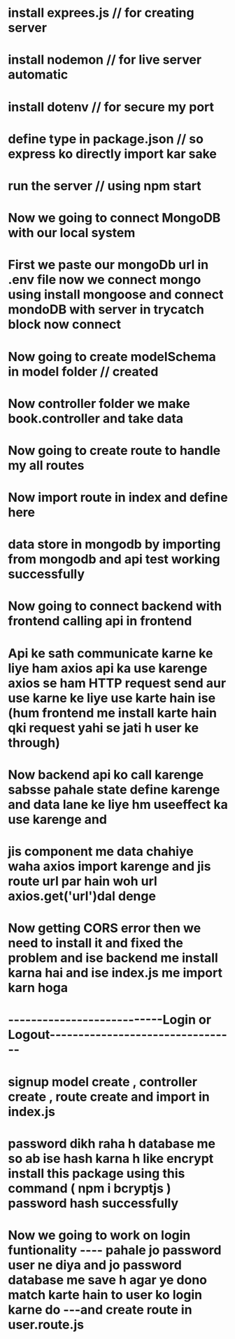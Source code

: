 # install exprees.js  // for creating server 
# install nodemon // for live server automatic
# install dotenv  // for secure my port 
# define type in package.json // so express ko directly import kar sake
# run the server // using npm start
# Now we going to connect MongoDB with our local system 
# First we paste our mongoDb url in .env file now we connect mongo using      install mongoose and connect mondoDB with server in trycatch block now connect
# Now going to create modelSchema in model folder // created  
# Now controller folder we make book.controller and take data 
# Now going to create route to handle  my all routes 
# Now import route in index and define here 
# data store in mongodb by importing from mongodb and api test working successfully
# Now going to connect backend with frontend calling api in frontend
# Api ke sath communicate karne ke liye ham axios api ka use karenge  axios se ham HTTP request send aur use karne ke liye use karte hain ise (hum frontend me install karte hain qki request yahi se jati h user ke through)
# Now backend api ko call karenge sabsse pahale state define karenge and data lane ke liye hm useeffect ka use karenge and 
# jis component me data chahiye waha axios import karenge and jis route url par hain woh url axios.get('url')dal denge 
# Now getting CORS error then we need to install it and fixed the problem and ise backend me install karna hai and ise index.js me import karn hoga 

# ---------------------------Login or Logout---------------------------------

# signup model create , controller create , route create and import in index.js 
# password dikh raha h database me so ab ise hash karna h like encrypt install this package using this command ( npm i bcryptjs ) password hash successfully
# Now we going to work on login funtionality ---- pahale jo password user ne diya and jo password database me save h agar ye dono match karte hain to user ko login karne do ---and create route in user.route.js  
#
#
#
#
#
#
#
#